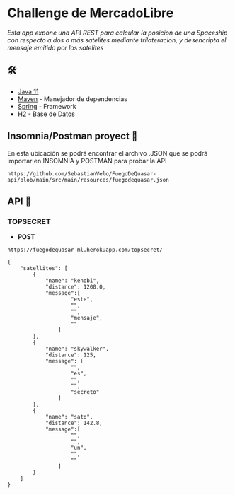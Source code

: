 # Challenge de MercadoLibre

_Esta app expone una API REST para calcular la posicion de una Spaceship con respecto a dos o más satelites mediante trilateracion, y desencripta el mensaje emitido por los satelites_

## 🛠️

* [Java 11](https://www.oracle.com/ar/java/technologies/javase-jdk11-downloads.html)  
* [Maven](https://maven.apache.org/) - Manejador de dependencias
* [Spring](https://spring.io/) - Framework
* [H2](https://www.h2database.com/html/main.html) - Base de Datos

## Insomnia/Postman proyect 🚀

En esta ubicación se podrá encontrar el archivo .JSON que se podrá importar en INSOMNIA y POSTMAN para probar la API

```
https://github.com/SebastianVelo/FuegoDeQuasar-api/blob/main/src/main/resources/fuegodequasar.json
```

## API 🚀

### TOPSECRET

* **POST**

```
https://fuegodequasar-ml.herokuapp.com/topsecret/
```
```
{
	"satellites": [
		{
			"name": "kenobi",
			"distance": 1200.0,
			"message":[
					"este",
					"",
					"",
					"mensaje",
					""
				]
		},
		{
			"name": "skywalker",
			"distance": 125,
			"message": [
					"",
					"es",
					"",
					"",
					"secreto"
				]
		},
		{
			"name": "sato",
			"distance": 142.8,
			"message":[
					"",
					"",
					"un",
					"",
					""
				]
		}
	]
}
```

